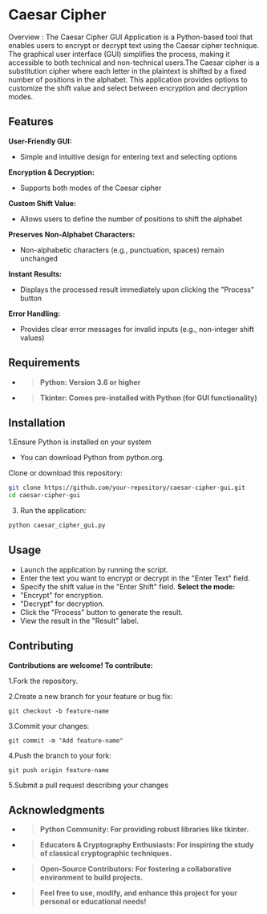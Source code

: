 # Caesar Cipher 

Overview : 
The Caesar Cipher GUI Application is a Python-based tool that enables users to encrypt or decrypt text using the Caesar cipher technique. The graphical user interface (GUI) simplifies the process, making it accessible to both technical and non-technical users.The Caesar cipher is a substitution cipher where each letter in the plaintext is shifted by a fixed number of positions in the alphabet. This application provides options to customize the shift value and select between encryption and decryption modes.

## Features
**User-Friendly GUI:**

  - Simple and intuitive design for entering text and selecting options

**Encryption & Decryption:**

  - Supports both modes of the Caesar cipher
    
**Custom Shift Value:**

  - Allows users to define the number of positions to shift the alphabet
    
**Preserves Non-Alphabet Characters:**

  - Non-alphabetic characters (e.g., punctuation, spaces) remain unchanged
    
**Instant Results:**

  - Displays the processed result immediately upon clicking the "Process" button
    
**Error Handling:**

  - Provides clear error messages for invalid inputs (e.g., non-integer shift values)
    
## Requirements

  - >**Python: Version 3.6 or higher**
  - >**Tkinter: Comes pre-installed with Python (for GUI functionality)**

## Installation

1.Ensure Python is installed on your system
    
  - You can download Python from python.org.
         
Clone or download this repository:
```bash
git clone https://github.com/your-repository/caesar-cipher-gui.git
cd caesar-cipher-gui
```

3. Run the application:
```bash
python caesar_cipher_gui.py
```
## Usage
 - Launch the application by running the script.
 - Enter the text you want to encrypt or decrypt in the "Enter Text" field. 
 - Specify the shift value in the "Enter Shift" field.
**Select the mode:**
 - "Encrypt" for encryption.
 - "Decrypt" for decryption.
 - Click the "Process" button to generate the result.
 - View the result in the "Result" label.

## Contributing
   **Contributions are welcome! To contribute:**

1.Fork the repository.

2.Create a new branch for your feature or bug fix:
```
git checkout -b feature-name
```
3.Commit your changes:
```
git commit -m "Add feature-name"
```
4.Push the branch to your fork:
```
git push origin feature-name
```
5.Submit a pull request describing your changes

## Acknowledgments

 - >**Python Community: For providing robust libraries like tkinter.**
 - >**Educators & Cryptography Enthusiasts: For inspiring the study of classical cryptographic techniques.**
 - >**Open-Source Contributors: For fostering a collaborative environment to build projects.**
 - >**Feel free to use, modify, and enhance this project for your personal or educational needs!**
